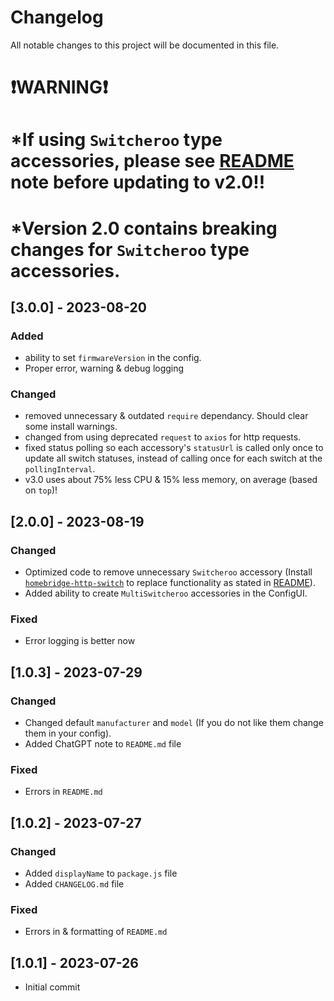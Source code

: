 # Changelog
All notable changes to this project will be documented in this file.

# &#x2757;**WARNING**&#x2757;
# *If using `Switcheroo` type accessories, please see [README](https://github.com/iSteve-O/homebridge-multiswitcheroo/blob/NewVersion/README.md) note before updating to v2.0!!
# *Version 2.0 contains breaking changes for `Switcheroo` type accessories.


## [3.0.0] - 2023-08-20
### Added
- ability to set `firmwareVersion` in the config.
- Proper error, warning & debug logging

### Changed
- removed unnecessary & outdated `require` dependancy. Should clear some install warnings.
- changed from using deprecated `request` to `axios` for http requests.
- fixed status polling so each accessory's `statusUrl` is called only once to update all switch statuses, instead of calling once for each switch at the `pollingInterval`.
- v3.0 uses about 75% less CPU & 15% less memory, on average (based on `top`)!


## [2.0.0] - 2023-08-19
### Changed
- Optimized code to remove unnecessary `Switcheroo` accessory
    (Install [`homebridge-http-switch`](https://github.com/Supereg/homebridge-http-switch/tree/master) to replace functionality as stated in [README](https://github.com/iSteve-O/homebridge-multiswitcheroo/blob/NewVersion/README.md)).
- Added ability to create `MultiSwitcheroo` accessories in the ConfigUI.

### Fixed
- Error logging is better now


## [1.0.3] - 2023-07-29
### Changed
- Changed default `manufacturer` and `model`
    (If you do not like them change them in your config).
- Added ChatGPT note to `README.md` file

### Fixed
- Errors in `README.md`


## [1.0.2] - 2023-07-27
### Changed
- Added `displayName` to `package.js` file
- Added `CHANGELOG.md` file

### Fixed
- Errors in & formatting of `README.md`


## [1.0.1] - 2023-07-26
- Initial commit
